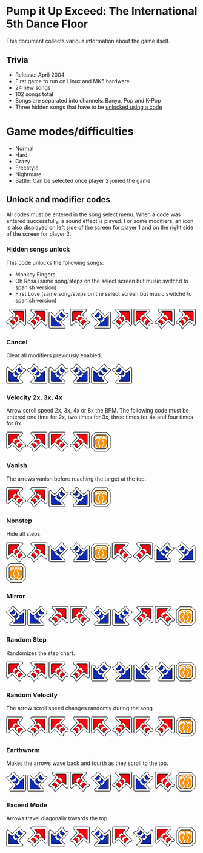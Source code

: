 # Pump it Up Exceed: The International 5th Dance Floor
This document collects various information about the game itself.

## Trivia
* Release: April 2004
* First game to run on Linux and MK5 hardware
* 24 new songs
* 102 songs total
* Songs are separated into channels: Banya, Pop and K-Pop
* Three hidden songs that have to be [unlocked using a code](#hidden-songs-unlock)

# Game modes/difficulties
* Normal
* Hard
* Crazy
* Freestyle
* Nightmare
* Battle: Can be selected once player 2 joined the game

## Unlock and modifier codes
All codes must be entered in the song select menu. When a code was entered successfully, a sound effect is played. For
some modifiers, an icon is also displayed on left side of the screen for player 1 and on the right side of the screen
for player 2.

### Hidden songs unlock
This code unlocks the following songs:
* Monkey Fingers
* Oh Rosa (same song/steps on the select screen but music switchd to spanish version)
* First Love (same song/steps on the select screen but music switchd to spanish version)

![](image/arrow/ur.png)
![](image/arrow/ur.png)
![](image/arrow/dl.png)
![](image/arrow/ul.png)
![](image/arrow/dr.png)
![](image/arrow/ur.png)
![](image/arrow/ul.png)
![](image/arrow/ur.png)
![](image/arrow/ur.png)

### Cancel
Clear all modifiers previously enabled.

![](image/arrow/dl.png)
![](image/arrow/dr.png)
![](image/arrow/dl.png)
![](image/arrow/dr.png)
![](image/arrow/dl.png)
![](image/arrow/dr.png)

### Velocity 2x, 3x, 4x
Arrow scroll speed 2x, 3x, 4x or 8x the BPM. The following code must be entered one time for 2x, two times for 3x,
three times for 4x and four times for 8x.

![](image/arrow/ul.png)
![](image/arrow/ur.png)
![](image/arrow/ul.png)
![](image/arrow/ur.png)
![](image/arrow/c.png)

### Vanish
The arrows vanish before reaching the target at the top.

![](image/arrow/ul.png)
![](image/arrow/ur.png)
![](image/arrow/dl.png)
![](image/arrow/dr.png)
![](image/arrow/c.png)

### Nonstep
Hide all steps.

![](image/arrow/ul.png)
![](image/arrow/ur.png)
![](image/arrow/dl.png)
![](image/arrow/dr.png)
![](image/arrow/c.png)
![](image/arrow/ul.png)
![](image/arrow/ur.png)
![](image/arrow/dl.png)
![](image/arrow/dr.png)
![](image/arrow/c.png)

### Mirror
![](image/arrow/dr.png)
![](image/arrow/dl.png)
![](image/arrow/ur.png)
![](image/arrow/ul.png)
![](image/arrow/dr.png)
![](image/arrow/dl.png)
![](image/arrow/ur.png)
![](image/arrow/ul.png)
![](image/arrow/c.png)

### Random Step
Randomizes the step chart.

![](image/arrow/ul.png)
![](image/arrow/ur.png)
![](image/arrow/ul.png)
![](image/arrow/ur.png)
![](image/arrow/dl.png)
![](image/arrow/dr.png)
![](image/arrow/dl.png)
![](image/arrow/dr.png)
![](image/arrow/c.png)

### Random Velocity
The arrow scroll speed changes randomly during the song.

![](image/arrow/ul.png)
![](image/arrow/ur.png)
![](image/arrow/ul.png)
![](image/arrow/ur.png)
![](image/arrow/ul.png)
![](image/arrow/ur.png)
![](image/arrow/ul.png)
![](image/arrow/ur.png)
![](image/arrow/c.png)

### Earthworm
Makes the arrows wave back and fourth as they scroll to the top.

![](image/arrow/dr.png)
![](image/arrow/dl.png)
![](image/arrow/ur.png)
![](image/arrow/ul.png)
![](image/arrow/dr.png)
![](image/arrow/ur.png)
![](image/arrow/dl.png)
![](image/arrow/ul.png)
![](image/arrow/c.png)

### Exceed Mode
Arrows travel diagonally towards the top.

![](image/arrow/dl.png)
![](image/arrow/ur.png)
![](image/arrow/dl.png)
![](image/arrow/ur.png)
![](image/arrow/dr.png)
![](image/arrow/ul.png)
![](image/arrow/dr.png)
![](image/arrow/ul.png)
![](image/arrow/c.png)